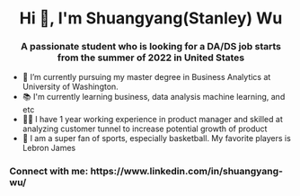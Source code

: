 <h1 align="center">Hi 👋, I'm Shuangyang(Stanley) Wu</h1>
<h3 align="center">A passionate student who is looking for a DA/DS job starts from the summer of 2022 in United States</h3>

- 🔭 I’m currently pursuing my master degree in Business Analytics at University of Washington. 
- 📚 I'm currently learning business, data analysis machine learning, and etc
- 👨‍💻 I have 1 year working experience in product manager and skilled at analyzing customer tunnel to increase potential growth of product
- 🏀 I am a super fan of sports, especially basketball. My favorite players is Lebron James 


<h3 align="left">Connect with me: https://www.linkedin.com/in/shuangyang-wu/ </h3>
<p align="left">

</p>

